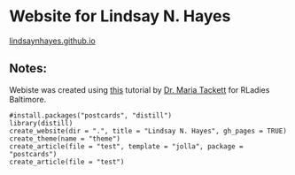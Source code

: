 # Website for Lindsay N. Hayes
[lindsaynhayes.github.io](https://lindsaynhayes.github.io)

## Notes: 
Webiste was created using [this](https://www.youtube.com/watch?v=RYf5HqU1pI4) tutorial by [Dr. Maria Tackett](https://maria-tackett.netlify.app) for RLadies Baltimore.

```{r, eval = FALSE}
#install.packages("postcards", "distill")
library(distill)
create_website(dir = ".", title = "Lindsay N. Hayes", gh_pages = TRUE)
create_theme(name = "theme") 
create_article(file = "test", template = "jolla", package = "postcards")
create_article(file = "test")
```

